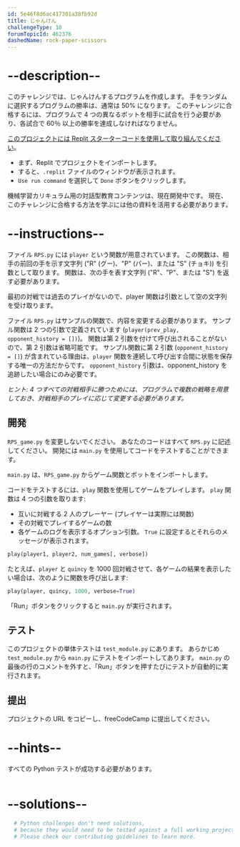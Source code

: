 ```yaml
---
id: 5e46f8d6ac417301a38fb92d
title: じゃんけん
challengeType: 10
forumTopicId: 462376
dashedName: rock-paper-scissors
---
```


# --description--

このチャレンジでは、じゃんけんするプログラムを作成します。 手をランダムに選択するプログラムの勝率は、通常は 50% になります。 このチャレンジに合格するには、プログラムで 4 つの異なるボットを相手に試合を行う必要があり、各試合で 60％ 以上の勝率を達成しなければなりません。

<a href="https://replit.com/github/freeCodeCamp/boilerplate-rock-paper-scissors" target="_blank" rel="noopener noreferrer nofollow">このプロジェクトには Replit スターターコードを使用して取り組んでください</a>。

-   まず、Replit でプロジェクトをインポートします。
-   すると、`.replit` ファイルのウィンドウが表示されます。
-   `Use run command` を選択して `Done` ボタンをクリックします。

機械学習カリキュラム用の対話型教育コンテンツは、現在開発中です。 現在、このチャレンジに合格する方法を学ぶには他の資料を活用する必要があります。

# --instructions--

ファイル `RPS.py` には `player` という関数が用意されています。 この関数は、相手の前回の手を示す文字列 ("R" (グー)、"P" (パー)、または "S" (チョキ)) を引数として取ります。 関数は、次の手を表す文字列 ("R"、"P"、または "S") を返す必要があります。

最初の対戦では過去のプレイがないので、player 関数は引数として空の文字列を受け取ります。

ファイル `RPS.py` はサンプルの関数で、内容を変更する必要があります。 サンプル関数は 2 つの引数で定義されています (`player(prev_play, opponent_history = [])`)。 関数は第 2 引数を付けて呼び出されることがないので、第 2 引数は省略可能です。 サンプル関数に第 2 引数 (`opponent_history = []`) が含まれている理由は、`player` 関数を連続して呼び出す合間に状態を保存する唯一の方法だからです。 `opponent_history` 引数は、opponent_history を追跡したい場合にのみ必要です。

*ヒント: 4 つすべての対戦相手に勝つためには、プログラムで複数の戦略を用意しておき、対戦相手のプレイに応じて変更する必要があります。*

## 開発

`RPS_game.py` を変更しないでください。 あなたのコードはすべて `RPS.py` に記述してください。 開発には `main.py` を使用してコードをテストすることができます。

`main.py` は、`RPS_game.py` からゲーム関数とボットをインポートします。

コードをテストするには、`play` 関数を使用してゲームをプレイします。 `play` 関数は 4 つの引数を取ります:

- 互いに対戦する 2 人のプレーヤー (プレイヤーは実際には関数)
- その対戦でプレイするゲームの数
- 各ゲームのログを表示するオプション引数。 `True` に設定するとそれらのメッセージが表示されます。

```py
play(player1, player2, num_games[, verbose])
```

たとえば、`player` と `quincy` を 1000 回対戦させて、各ゲームの結果を表示したい場合は、次のように関数を呼び出します:

```py
play(player, quincy, 1000, verbose=True)
```

「Run」ボタンをクリックすると `main.py` が実行されます。

## テスト

このプロジェクトの単体テストは `test_module.py` にあります。 あらかじめ `test_module.py` から `main.py` にテストをインポートしてあります。 `main.py` の最後の行のコメントを外すと、「Run」ボタンを押すたびにテストが自動的に実行されます。

## 提出

プロジェクトの URL をコピーし、freeCodeCamp に提出してください。

# --hints--

すべての Python テストが成功する必要があります。

```js

```

# --solutions--

```py
  # Python challenges don't need solutions,
  # because they would need to be tested against a full working project.
  # Please check our contributing guidelines to learn more.
```
